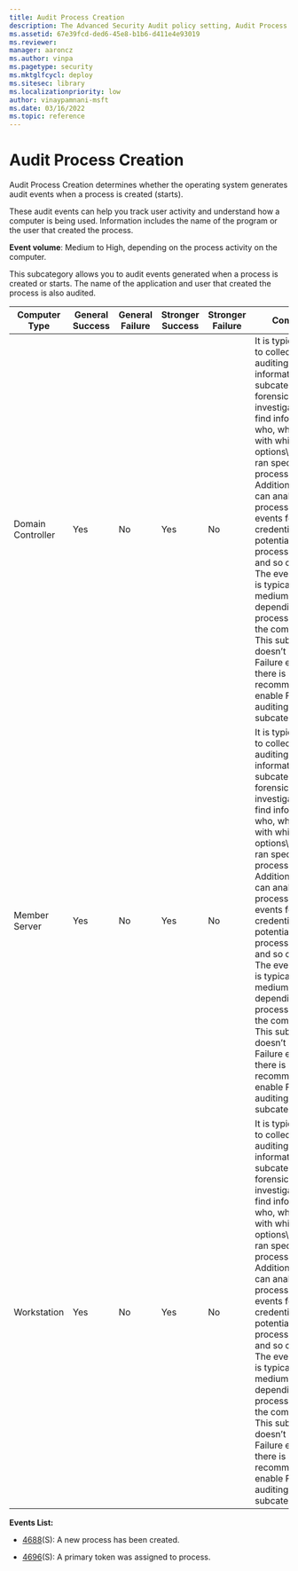 ```yaml
---
title: Audit Process Creation 
description: The Advanced Security Audit policy setting, Audit Process Creation, determines if audit events are generated when a process is created (starts).
ms.assetid: 67e39fcd-ded6-45e8-b1b6-d411e4e93019
ms.reviewer: 
manager: aaroncz
ms.author: vinpa
ms.pagetype: security
ms.mktglfcycl: deploy
ms.sitesec: library
ms.localizationpriority: low
author: vinaypamnani-msft
ms.date: 03/16/2022
ms.topic: reference
---
```


# Audit Process Creation


Audit Process Creation determines whether the operating system generates audit events when a process is created (starts).

These audit events can help you track user activity and understand how a computer is being used. Information includes the name of the program or the user that created the process.

**Event volume**: Medium to High, depending on the process activity on the computer.

This subcategory allows you to audit events generated when a process is created or starts. The name of the application and user that created the process is also audited.

| Computer Type     | General Success | General Failure | Stronger Success | Stronger Failure | Comments                                                                                                                                                                                                                                                                                                                                                                                                                                                                                                                                                                                              |
|-------------------|-----------------|-----------------|------------------|------------------|-------------------------------------------------------------------------------------------------------------------------------------------------------------------------------------------------------------------------------------------------------------------------------------------------------------------------------------------------------------------------------------------------------------------------------------------------------------------------------------------------------------------------------------------------------------------------------------------------------|
| Domain Controller | Yes             | No              | Yes              | No               | It is typically useful to collect Success auditing information for this subcategory for forensic investigations, to find information who, when and with which options\\parameters ran specific process. <br>Additionally, you can analyse process creation events for elevated credentials use, potential malicious process names and so on.<br>The event volume is typically medium-high level, depending on the process activity on the computer.<br>This subcategory doesn’t have Failure events, so there is no recommendation to enable Failure auditing for this subcategory. |
| Member Server     | Yes             | No              | Yes              | No               | It is typically useful to collect Success auditing information for this subcategory for forensic investigations, to find information who, when and with which options\\parameters ran specific process. <br>Additionally, you can analyse process creation events for elevated credentials use, potential malicious process names and so on.<br>The event volume is typically medium-high level, depending on the process activity on the computer.<br>This subcategory doesn’t have Failure events, so there is no recommendation to enable Failure auditing for this subcategory. |
| Workstation       | Yes             | No              | Yes              | No               | It is typically useful to collect Success auditing information for this subcategory for forensic investigations, to find information who, when and with which options\\parameters ran specific process. <br>Additionally, you can analyse process creation events for elevated credentials use, potential malicious process names and so on.<br>The event volume is typically medium-high level, depending on the process activity on the computer.<br>This subcategory doesn’t have Failure events, so there is no recommendation to enable Failure auditing for this subcategory. |

**Events List:**

-   [4688](event-4688.md)(S): A new process has been created.

-   [4696](event-4696.md)(S): A primary token was assigned to process.

